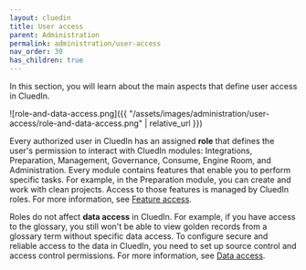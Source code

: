 ```yaml
---
layout: cluedin
title: User access
parent: Administration
permalink: administration/user-access
nav_order: 30
has_children: true
---
```


In this section, you will learn about the main aspects that define user access in CluedIn.

![role-and-data-access.png]({{ "/assets/images/administration/user-access/role-and-data-access.png" | relative_url }})

Every authorized user in CluedIn has an assigned **role** that defines the user's permission to interact with CluedIn modules: Integrations, Preparation, Management, Governance, Consume, Engine Room, and Administration. Every module contains features that enable you to perform specific tasks. For example, in the Preparation module, you can create and work with clean projects. Access to those features is managed by CluedIn roles. For more information, see [Feature access](/administration/user-access/feature-access).

Roles do not affect **data access** in CluedIn. For example, if you have access to the glossary, you still won't be able to view golden records from a glossary term without specific data access. To configure secure and reliable access to the data in CluedIn, you need to set up source control and access control permissions. For more information, see [Data access](/administration/user-access/data-access).